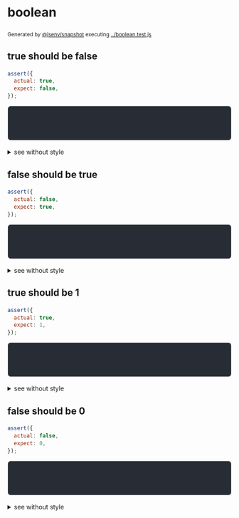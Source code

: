 # boolean

<sub>
  Generated by <a href="https://github.com/jsenv/core/tree/main/packages/independent/snapshot">@jsenv/snapshot</a> executing <a href="../boolean.test.js">../boolean.test.js</a>
</sub>

## true should be false

```js
assert({
  actual: true,
  expect: false,
});
```

![img](true_should_be_false/throw.svg)

<details>
  <summary>see without style</summary>

```console
AssertionError: actual and expect are different

actual: true
expect: false
```

</details>


## false should be true

```js
assert({
  actual: false,
  expect: true,
});
```

![img](false_should_be_true/throw.svg)

<details>
  <summary>see without style</summary>

```console
AssertionError: actual and expect are different

actual: false
expect: true
```

</details>


## true should be 1

```js
assert({
  actual: true,
  expect: 1,
});
```

![img](true_should_be_1/throw.svg)

<details>
  <summary>see without style</summary>

```console
AssertionError: actual and expect are different

actual: true
expect: 1
```

</details>


## false should be 0

```js
assert({
  actual: false,
  expect: 0,
});
```

![img](false_should_be_0/throw.svg)

<details>
  <summary>see without style</summary>

```console
AssertionError: actual and expect are different

actual: false
expect: 0
```

</details>
